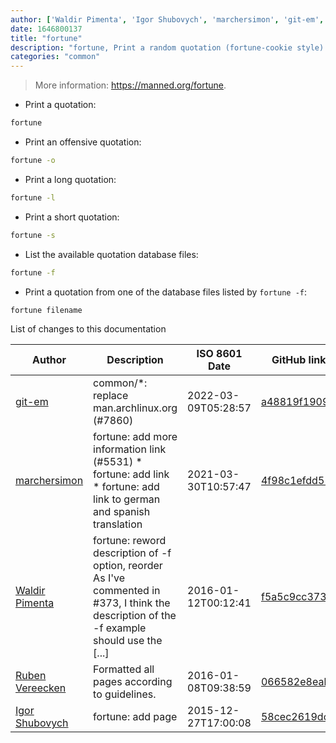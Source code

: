 ```yaml
---
author: ['Waldir Pimenta', 'Igor Shubovych', 'marchersimon', 'git-em', 'Ruben Vereecken']
date: 1646800137
title: "fortune"
description: "fortune, Print a random quotation (fortune-cookie style)."
categories: "common"
---
```

> More information: <https://manned.org/fortune>.

- Print a quotation:

```bash
fortune
```

- Print an offensive quotation:

```bash
fortune -o
```

- Print a long quotation:

```bash
fortune -l
```

- Print a short quotation:

```bash
fortune -s
```

- List the available quotation database files:

```bash
fortune -f
```

- Print a quotation from one of the database files listed by `fortune -f`:

```bash
fortune filename
```
List of changes to this documentation


Author | Description | ISO 8601 Date | GitHub link
------|-----|-----|-----
[git-em](mailto:56173216+git-em@users.noreply.github.com) | common/*: replace man.archlinux.org (#7860) | 2022-03-09T05:28:57 | [a48819f19092](https://github.com/tldr-pages/tldr/commit/a48819f19092a82a1faef1f9f105bc1eb27d2df7)
[marchersimon](mailto:50295997+marchersimon@users.noreply.github.com) | fortune: add more information link (#5531) * fortune: add link * fortune: add link to german and spanish translation | 2021-03-30T10:57:47 | [4f98c1efdd51](https://github.com/tldr-pages/tldr/commit/4f98c1efdd519757207c211ca5d5511c350552c4)
[Waldir Pimenta](mailto:waldyrious@gmail.com) | fortune: reword description of -f option, reorder As I've commented in #373, I think the description of the -f example should use the [...] | 2016-01-12T00:12:41 | [f5a5c9cc373b](https://github.com/tldr-pages/tldr/commit/f5a5c9cc373b389f0d084ae95cbb2c56b77dcf99)
[Ruben Vereecken](mailto:rubenvereecken@gmail.com) | Formatted all pages according to guidelines. | 2016-01-08T09:38:59 | [066582e8eab5](https://github.com/tldr-pages/tldr/commit/066582e8eab57bce9861cc8d379e158d61f1cc95)
[Igor Shubovych](mailto:igor.shubovych@gmail.com) | fortune: add page | 2015-12-27T17:00:08 | [58cec2619dcd](https://github.com/tldr-pages/tldr/commit/58cec2619dcd4eb64348bbb4843e22c544b98ebd)

